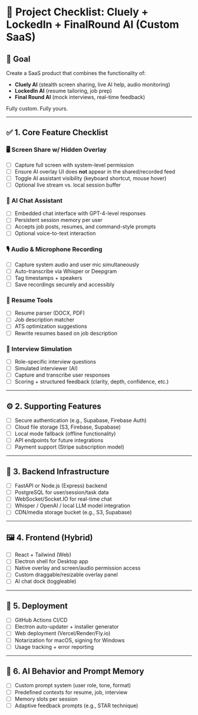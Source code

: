 # 🧩 Project Checklist: Cluely + LockedIn + FinalRound AI (Custom SaaS)

## 🚀 Goal
Create a SaaS product that combines the functionality of:
- **Cluely AI** (stealth screen sharing, live AI help, audio monitoring)
- **LockedIn AI** (resume tailoring, job prep)
- **Final Round AI** (mock interviews, real-time feedback)

Fully custom. Fully yours.

---

## ✅ 1. Core Feature Checklist

### 🖥️ Screen Share w/ Hidden Overlay
- [ ] Capture full screen with system-level permission
- [ ] Ensure AI overlay UI does **not** appear in the shared/recorded feed
- [ ] Toggle AI assistant visibility (keyboard shortcut, mouse hover)
- [ ] Optional live stream vs. local session buffer

### 💬 AI Chat Assistant
- [ ] Embedded chat interface with GPT-4-level responses
- [ ] Persistent session memory per user
- [ ] Accepts job posts, resumes, and command-style prompts
- [ ] Optional voice-to-text interaction

### 🎙️ Audio & Microphone Recording
- [ ] Capture system audio and user mic simultaneously
- [ ] Auto-transcribe via Whisper or Deepgram
- [ ] Tag timestamps + speakers
- [ ] Save recordings securely and accessibly

### 📄 Resume Tools
- [ ] Resume parser (DOCX, PDF)
- [ ] Job description matcher
- [ ] ATS optimization suggestions
- [ ] Rewrite resumes based on job description

### 🧠 Interview Simulation
- [ ] Role-specific interview questions
- [ ] Simulated interviewer (AI)
- [ ] Capture and transcribe user responses
- [ ] Scoring + structured feedback (clarity, depth, confidence, etc.)

---

## ⚙️ 2. Supporting Features

- [ ] Secure authentication (e.g., Supabase, Firebase Auth)
- [ ] Cloud file storage (S3, Firebase, Supabase)
- [ ] Local mode fallback (offline functionality)
- [ ] API endpoints for future integrations
- [ ] Payment support (Stripe subscription model)

---

## 🧱 3. Backend Infrastructure

- [ ] FastAPI or Node.js (Express) backend
- [ ] PostgreSQL for user/session/task data
- [ ] WebSocket/Socket.IO for real-time chat
- [ ] Whisper / OpenAI / local LLM model integration
- [ ] CDN/media storage bucket (e.g., S3, Supabase)

---

## 🖼️ 4. Frontend (Hybrid)

- [ ] React + Tailwind (Web)
- [ ] Electron shell for Desktop app
- [ ] Native overlay and screen/audio permission access
- [ ] Custom draggable/resizable overlay panel
- [ ] AI chat dock (toggleable)

---

## 🚢 5. Deployment

- [ ] GitHub Actions CI/CD
- [ ] Electron auto-updater + installer generator
- [ ] Web deployment (Vercel/Render/Fly.io)
- [ ] Notarization for macOS, signing for Windows
- [ ] Usage tracking + error reporting

---

## 🧠 6. AI Behavior and Prompt Memory

- [ ] Custom prompt system (user role, tone, format)
- [ ] Predefined contexts for resume, job, interview
- [ ] Memory slots per session
- [ ] Adaptive feedback prompts (e.g., STAR technique)
